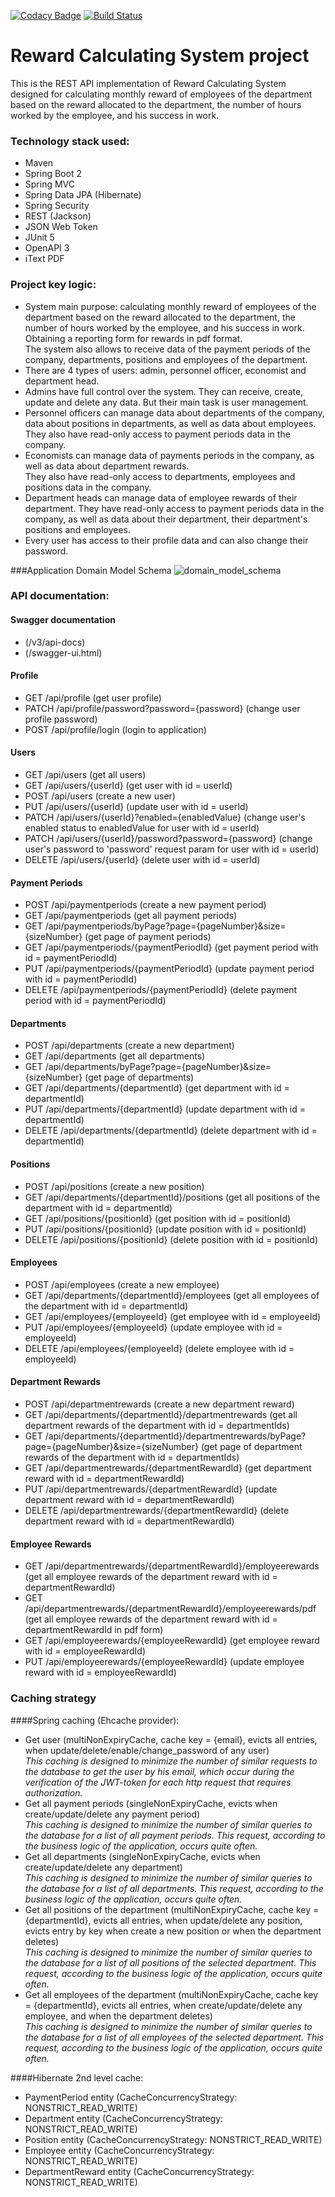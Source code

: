 [![Codacy Badge](https://app.codacy.com/project/badge/Grade/911c756386094a2cb1035edef231969c)](https://www.codacy.com/gh/igar15/rewardcalculator/dashboard)
[![Build Status](https://app.travis-ci.com/igar15/rewardcalculator.svg?branch=master)](https://app.travis-ci.com/github/igar15/rewardcalculator)

Reward Calculating System project 
=================================

This is the REST API implementation of Reward Calculating System designed for calculating monthly reward of employees
of the department based on the reward allocated to the department, the number of hours worked by the employee, and his success in work.

### Technology stack used: 
* Maven
* Spring Boot 2
* Spring MVC
* Spring Data JPA (Hibernate)
* Spring Security
* REST (Jackson)
* JSON Web Token
* JUnit 5
* OpenAPI 3
* iText PDF

### Project key logic:
* System main purpose: calculating monthly reward of employees of the department based on the reward allocated
 to the department, the number of hours worked by the employee, and his success in work. Obtaining a reporting form for rewards in pdf format.  
 The system also allows to receive data of the payment periods of the company, departments, positions and employees of the department.
* There are 4 types of users: admin, personnel officer, economist and department head.
* Admins have full control over the system. They can receive, create, update and delete any data. But their main task is user management.
* Personnel officers can manage data about departments of the company, data about positions in departments, as well as data about employees.
They also have read-only access to payment periods data in the company.
* Economists can manage data of payments periods in the company, as well as data about department rewards.  
They also have read-only access to departments, employees and positions data in the company.  
* Department heads can manage data of employee rewards of their department.
They have read-only access to payment periods data in the company, as well as data about their department, their department's positions and employees.
* Every user has access to their profile data and can also change their password. 

###Application Domain Model Schema
![domain_model_schema](https://user-images.githubusercontent.com/60218699/139008033-25c4bd8c-b53f-43b6-a497-8b3c77509d8d.png)
### API documentation:
#### Swagger documentation
- (/v3/api-docs)
- (/swagger-ui.html)
#### Profile
- GET /api/profile (get user profile)
- PATCH /api/profile/password?password={password} (change user profile password)
- POST /api/profile/login (login to application)
#### Users
- GET /api/users (get all users)
- GET /api/users/{userId} (get user with id = userId)
- POST /api/users (create a new user)
- PUT /api/users/{userId} (update user with id = userId)
- PATCH /api/users/{userId}?enabled={enabledValue} (change user's enabled status to enabledValue for user with id = userId)
- PATCH /api/users/{userId}/password?password={password} (change user's password to 'password' request param for user with id = userId)
- DELETE /api/users/{userId} (delete user with id = userId)
#### Payment Periods
- POST /api/paymentperiods (create a new payment period)
- GET /api/paymentperiods (get all payment periods)
- GET /api/paymentperiods/byPage?page={pageNumber}&size={sizeNumber} (get page of payment periods)
- GET /api/paymentperiods/{paymentPeriodId} (get payment period with id = paymentPeriodId)
- PUT /api/paymentperiods/{paymentPeriodId} (update payment period with id = paymentPeriodId)
- DELETE /api/paymentperiods/{paymentPeriodId} (delete payment period with id = paymentPeriodId)
#### Departments
- POST /api/departments (create a new department)
- GET /api/departments (get all departments)
- GET /api/departments/byPage?page={pageNumber}&size={sizeNumber} (get page of departments)
- GET /api/departments/{departmentId} (get department with id = departmentId)
- PUT /api/departments/{departmentId} (update department with id = departmentId)
- DELETE /api/departments/{departmentId} (delete department with id = departmentId)
#### Positions
- POST /api/positions (create a new position)
- GET /api/departments/{departmentId}/positions (get all positions of the department with id = departmentId)
- GET /api/positions/{positionId} (get position with id = positionId)
- PUT /api/positions/{positionId} (update position with id = positionId)
- DELETE /api/positions/{positionId} (delete position with id = positionId)
#### Employees
- POST /api/employees (create a new employee)
- GET /api/departments/{departmentId}/employees (get all employees of the department with id = departmentId)
- GET /api/employees/{employeeId} (get employee with id = employeeId)
- PUT /api/employees/{employeeId} (update employee with id = employeeId)
- DELETE /api/employees/{employeeId} (delete employee with id = employeeId)
#### Department Rewards
- POST /api/departmentrewards (create a new department reward)
- GET /api/departments/{departmentId}/departmentrewards (get all department rewards of the department with id = departmentIds)
- GET /api/departments/{departmentId}/departmentrewards/byPage?page={pageNumber}&size={sizeNumber} (get page of department rewards of the department with id = departmentIds)
- GET /api/departmentrewards/{departmentRewardId} (get department reward with id = departmentRewardId)
- PUT /api/departmentrewards/{departmentRewardId} (update department reward with id = departmentRewardId)
- DELETE /api/departmentrewards/{departmentRewardId} (delete department reward with id = departmentRewardId)
#### Employee Rewards
- GET /api/departmentrewards/{departmentRewardId}/employeerewards (get all employee rewards of the department reward with id = departmentRewardId)
- GET /api/departmentrewards/{departmentRewardId}/employeerewards/pdf (get all employee rewards of the department reward with id = departmentRewardId in pdf form)
- GET /api/employeerewards/{employeeRewardId} (get employee reward with id = employeeRewardId)
- PUT /api/employeerewards/{employeeRewardId} (update employee reward with id = employeeRewardId)

### Caching strategy
####Spring caching (Ehcache provider):
- Get user (multiNonExpiryCache, cache key = {email}, evicts all entries, when update/delete/enable/change_password of any user)  
  *This caching is designed to minimize the number of similar requests to the database to get the user by his email, 
  which occur during the verification of the JWT-token for each http request that requires authorization.*
- Get all payment periods (singleNonExpiryCache, evicts when create/update/delete any payment period)  
  *This caching is designed to minimize the number of similar queries to the database for a list of all payment periods. 
  This request, according to the business logic of the application, occurs quite often.*
- Get all departments (singleNonExpiryCache, evicts when create/update/delete any department)  
  *This caching is designed to minimize the number of similar queries to the database for a list of all departments. 
  This request, according to the business logic of the application, occurs quite often.*
- Get all positions of the department (multiNonExpiryCache, cache key = {departmentId}, evicts all entries, 
when update/delete any position, evicts entry by key when create a new position or when the department deletes)  
  *This caching is designed to minimize the number of similar queries to the database for a list of all positions of the selected department. 
  This request, according to the business logic of the application, occurs quite often.*
- Get all employees of the department (multiNonExpiryCache, cache key = {departmentId}, evicts all entries, when create/update/delete any employee, and when the department deletes)  
  *This caching is designed to minimize the number of similar queries to the database for a list of all employees of the selected department. 
  This request, according to the business logic of the application, occurs quite often.*
 
####Hibernate 2nd level cache:
- PaymentPeriod entity (CacheConcurrencyStrategy: NONSTRICT_READ_WRITE)
- Department entity (CacheConcurrencyStrategy: NONSTRICT_READ_WRITE)
- Position entity (CacheConcurrencyStrategy: NONSTRICT_READ_WRITE)
- Employee entity (CacheConcurrencyStrategy: NONSTRICT_READ_WRITE)
- DepartmentReward entity (CacheConcurrencyStrategy: NONSTRICT_READ_WRITE)